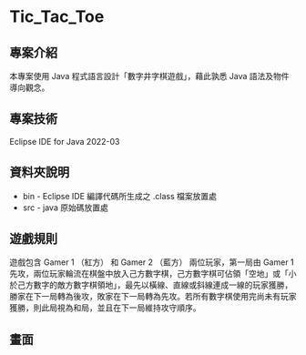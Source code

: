 # Tic_Tac_Toe
## 專案介紹
本專案使用 Java 程式語言設計「數字井字棋遊戲」，藉此孰悉 Java 語法及物件導向觀念。

## 專案技術
Eclipse IDE for Java 2022-03

## 資料夾說明
* bin - Eclipse IDE 編譯代碼所生成之 .class 檔案放置處
* src - java 原始碼放置處

## 遊戲規則
遊戲包含 Gamer 1 （紅方） 和 Gamer 2 （藍方） 兩位玩家，第一局由 Gamer 1 先攻，兩位玩家輪流在棋盤中放入己方數字棋，己方數字棋可佔領「空地」或「小於己方數字的敵方數字棋領地」，最先以橫線、直線或斜線連成一線的玩家獲勝，勝家在下一局轉為後攻，敗家在下一局轉為先攻。若所有數字棋使用完尚未有玩家獲勝，則此局視為和局，並且在下一局維持攻守順序。

## 畫面
